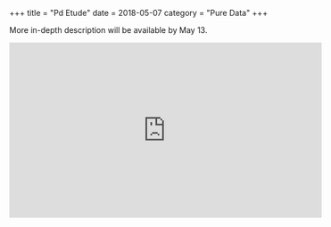 +++
title = "Pd Etude"
date = 2018-05-07
category = "Pure Data"
+++

More in-depth description will be available by May 13.

<div style="text-align:center;"><iframe width="560" height="315" src="https://www.youtube.com/embed/9iGNj3-nnAc?rel=0" frameborder="0" allow="autoplay; encrypted-media" allowfullscreen></iframe></div>